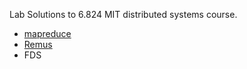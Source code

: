 Lab Solutions to 6.824 MIT distributed systems course.
- [mapreduce](./mapreduce/)
- [Remus](./remus/)
- FDS